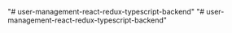 "# user-management-react-redux-typescript-backend" 
"# user-management-react-redux-typescript-backend" 

